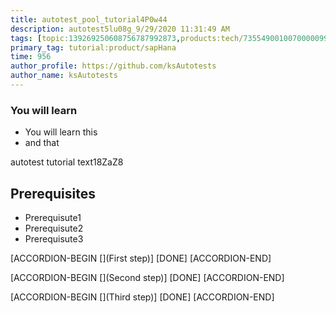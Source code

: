 ```yaml
---
title: autotest_pool_tutorial4P0w44
description: autotest5lu08g_9/29/2020 11:31:49 AM
tags: [topic:139269250608756787992873,products:tech/73554900100700000996,tutorial:experience/advanced]
primary_tag: tutorial:product/sapHana
time: 956
author_profile: https://github.com/ksAutotests
author_name: ksAutotests
---
```

### You will learn
- You will learn this
- and that

autotest tutorial text18ZaZ8

## Prerequisites
- Prerequisute1
- Prerequisute2
- Prerequisute3

[ACCORDION-BEGIN [](First step)]
[DONE]
[ACCORDION-END]

[ACCORDION-BEGIN [](Second step)]
[DONE]
[ACCORDION-END]

[ACCORDION-BEGIN [](Third step)]
[DONE]
[ACCORDION-END]


